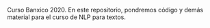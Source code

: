 Curso Banxico 2020.
En este repositorio, pondremos código y demás material para el curso de NLP para textos.
